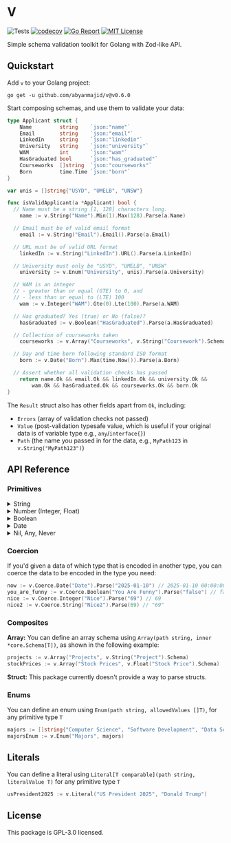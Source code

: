 # V

![Tests](https://github.com/abyanmajid/v/actions/workflows/tests.yml/badge.svg) [![codecov](https://codecov.io/gh/abyanmajid/v/branch/master/graph/badge.svg?token=PkJaofBVyv)](https://codecov.io/gh/abyanmajid/v/tree/master) [![Go Report](https://goreportcard.com/badge/abyanmajid/v)](https://goreportcard.com/report/abyanmajid/v) [![MIT License](https://img.shields.io/badge/license-GPL3-blue.svg)](https://github.com/abyanmajid/v/blob/master/LICENSE)

Simple schema validation toolkit for Golang with Zod-like API.

## Quickstart

Add `v` to your Golang project:

```
go get -u github.com/abyanmajid/v@v0.6.0
```

Start composing schemas, and use them to validate your data:

```go
type Applicant struct {
	Name         string    `json:"name"`
	Email        string    `json:"email"`
	LinkedIn     string    `json:"linkedin"`
	University   string    `json:"university"`
	WAM          int       `json:"wam"`
	HasGraduated bool      `json:"has_graduated"`
	Courseworks  []string  `json:"courseworks"`
	Born         time.Time `json:"born"`
}

var unis = []string{"USYD", "UMELB", "UNSW"}

func isValidApplicant(a *Applicant) bool {
  // Name must be a string [1, 128] characters long.
	name := v.String("Name").Min(1).Max(128).Parse(a.Name)

  // Email must be of valid email format
	email := v.String("Email").Email().Parse(a.Email)

  // URL must be of valid URL format
	linkedIn := v.String("LinkedIn").URL().Parse(a.LinkedIn)

  // University must only be "USYD", "UMELB", "UNSW"
	university := v.Enum("University", unis).Parse(a.University)

  // WAM is an integer
  // - greater than or equal (GTE) to 0, and
  // - less than or equal to (LTE) 100
	wam := v.Integer("WAM").Gte(0).Lte(100).Parse(a.WAM)

  // Has graduated? Yes (true) or No (false)?
	hasGraduated := v.Boolean("HasGraduated").Parse(a.HasGraduated)

  // Collection of courseworks taken
	courseworks := v.Array("Courseworks", v.String("Coursework").Schema).Parse(a.Courseworks)

  // Day and time born following standard ISO format
	born := v.Date("Born").Max(time.Now()).Parse(a.Born)

  // Assert whether all validation checks has passed
	return name.Ok && email.Ok && linkedIn.Ok && university.Ok &&
		wam.Ok && hasGraduated.Ok && courseworks.Ok && born.Ok
}
```

The `Result` struct also has other fields apart from `Ok`, including:

- `Errors` (array of validation checks not passed)
- `Value` (post-validation typesafe value, which is useful if your original data is of variable type e.g., `any`/`interface{}`)
- `Path` (the name you passed in for the data, e.g., `MyPath123` in `v.String("MyPath123")`)

## API Reference

### Primitives

<details>
<summary>String</summary>

#### Strings: `String(path string)`

- Length validators: `Min(minLength int)`, `Max(maxLength int)`, `Length(length int)`
- Email validator: `Email()`
- URL validator: `URL()`
- Regex validator: `Regex(regex *regexp.Regexp)`
- Substring validators: `Includes(substr string)`, `StartsWith(prefix string)`, `EndsWith(suffix string)`
- Datetime validators: `Date()`, `Time()`
- IP validators: `IP()`, `CIDR()`
- ID validators: `UUID()`, `NanoID()`, `CUID()`, `CUID2()`, `ULID()`

</details>

<details>
<summary>Number (Integer, Float)</summary>

#### Number: `Integer(path string)`, `Float(path string)`

- Comparison validators: `Gt(lowerBound T)`, `Gte(lowerBound T)`, `Lt(upperBound T)`, `Lte(upperBund T)`,
- Sign validators: `Positive()`, `NonNegative()`, `Negative()`, `NonPositive()`,
- Multiplicity validator: `MultipleOf(step T)`
- Infinity validator: `Finite()`

Where `T` is `int` for `Integer` and `float64` for `Float`

</details>

<details>
<summary>Boolean</summary>

#### `Boolean(path string)`

No chaining validators available.

</details>

<details>
<summary>Date</summary>

#### `Date(path string)`

- Range validators: `Min(earliest time.Time)`, `Max(time.Time)`

</details>

<details>
<summary>Nil, Any, Never</summary>

#### `Nil(path string)`

No chaining validators available.

#### `Any(path string)`

No chaining validators available.

#### `Never(path string)`

No chaining validators available.

</details>

### Coercion

If you'd given a data of which type that is encoded in another type, you can coerce the data to be encoded in the type you need:

```go
now := v.Coerce.Date("Date").Parse("2025-01-10") // 2025-01-10 00:00:00 +0000 UTC
you_are_funny := v.Coerce.Boolean("You Are Funny").Parse("false") // false
nice := v.Coerce.Integer("Nice").Parse("69") // 69
nice2 := v.Coerce.String("Nice2").Parse(69) // "69"
```

### Composites

**Array:** You can define an array schema using `Array(path string, inner *core.Schema[T])`, as shown in the following example:

```go
projects := v.Array("Projects", v.String("Project").Schema)
stockPrices := v.Array("Stock Prices", v.Float("Stock Price").Schema)
```

**Struct:** This package currently doesn't provide a way to parse structs.

### Enums

You can define an enum using `Enum(path string, allowedValues []T)`, for any primitive type `T`

```go
majors := []string{"Computer Science", "Software Development", "Data Science", "Cybersecurity"}
majorsEnum := v.Enum("Majors", majors)
```

## Literals

You can define a literal using `Literal[T comparable](path string, literalValue T)` for any primitive type `T`

```go
usPresident2025 := v.Literal("US President 2025", "Donald Trump")
```

## License

This package is GPL-3.0 licensed.
